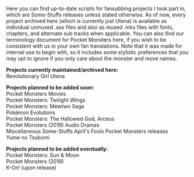 Here you can find up-to-date scripts for fansubbing projects I took part in, which are Some-Stuffs releases unless stated otherwise. As of now, every project archived here (which is currently just Utena) is available as individual unmuxed .ass files and also as muxed .mks files with fonts, chapters, and alternate sub tracks when applicable. You can also find our terminology document for Pocket Monsters here, if you wish to be consistent with us in your own fan translations. Note that it was made for internal use to begin with, so it includes some stylistic preferences that you may opt to ignore if you only care about the monster and move names.

**Projects currently maintained/archived here:**  
Revolutionary Girl Utena

**Projects planned to be added soon:**  
Pocket Monsters Movies  
Pocket Monsters: Twilight Wings  
Pocket Monsters: Mewtwo Saga  
Pokémon Evolutions  
Pocket Monsters: The Hallowed God, Arceus  
Pocket Monsters (2019) Audio Dramas  
Miscellaneous Some-Stuffs April's Fools Pocket Monsters releases  
Yume no Tsubomi

**Projects planned to be added eventually:**  
Pocket Monsters: Sun & Moon  
Pocket Monsters (2019)  
K-On! (upon release)
